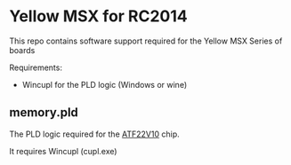 # Yellow MSX for RC2014

This repo contains software support required for the Yellow MSX Series of boards

Requirements:

* Wincupl for the PLD logic (Windows or wine)

## memory.pld

The PLD logic required for the [ATF22V10](https://ww1.microchip.com/downloads/en/DeviceDoc/doc0735.pdf) chip.

It requires Wincupl (cupl.exe)
